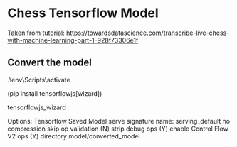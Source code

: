# Chess Tensorflow Model

Taken from tutorial:
https://towardsdatascience.com/transcribe-live-chess-with-machine-learning-part-1-928f73306e1f

## Convert the model

.\env\Scripts\activate

(pip install tensorflowjs[wizard])

tensorflowjs_wizard

Options:
Tensorflow Saved Model
serve
signature name: serving_default
no compression
skip op validation (N)
strip debug ops (Y)
enable Control Flow V2 ops (Y)
directory model/converted_model
